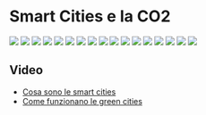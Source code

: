 # Smart Cities e la CO2

![](../img/intersezione/smart_cities/Diapositiva1.png)
![](../img/intersezione/smart_cities/Diapositiva2.png)
![](../img/intersezione/smart_cities/Diapositiva3.png)
![](../img/intersezione/smart_cities/Diapositiva4.png)
![](../img/intersezione/smart_cities/Diapositiva6.png)
![](../img/intersezione/smart_cities/Diapositiva7.png)
![](../img/intersezione/smart_cities/Diapositiva8.png)
![](../img/intersezione/smart_cities/Diapositiva9.png)
![](../img/intersezione/smart_cities/Diapositiva11.png)
![](../img/intersezione/smart_cities/Diapositiva12.png)
![](../img/intersezione/smart_cities/Diapositiva13.png)
![](../img/intersezione/smart_cities/Diapositiva14.png)
![](../img/intersezione/smart_cities/Diapositiva15.png)
![](../img/intersezione/smart_cities/Diapositiva16.png)
![](../img/intersezione/smart_cities/Diapositiva17.png)
![](../img/intersezione/smart_cities/Diapositiva18.png)
![](../img/intersezione/smart_cities/Diapositiva19.png)

## Video

- [Cosa sono le smart cities](https://www.youtube.com/watch?v=bANfnYDTzxE)
- [Come funzionano le green cities](https://www.youtube.com/watch?v=hMDgU6ezZLk)

